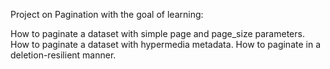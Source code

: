 Project on Pagination with the goal of learning:

How to paginate a dataset with simple page and page_size parameters.
How to paginate a dataset with hypermedia metadata.
How to paginate in a deletion-resilient manner.